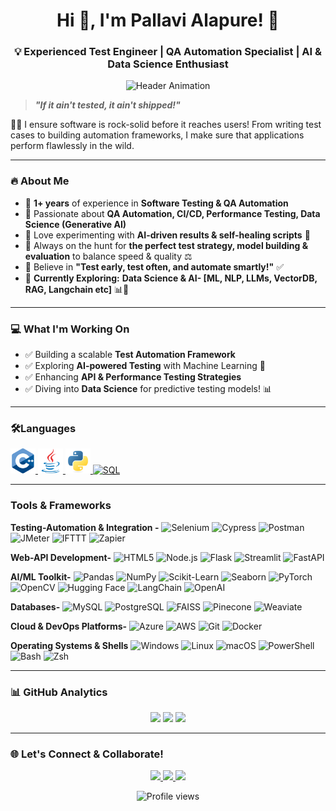 <h1 align="center">Hi 👋, I'm Pallavi Alapure! 🚀 </h1>

<h3 align="center">💡 Experienced Test Engineer | QA Automation Specialist | AI & Data Science Enthusiast</h3>
<p align="center">
  <img src="https://readme-typing-svg.herokuapp.com?color=00F72E&width=500&lines=Quality+Advocate+and+Automation+Architect;Data+Science+and+Generative+AI+Learner" alt="Header Animation">
</p>

> **_"If it ain't tested, it ain't shipped!"_**

🕵️‍♀️ I ensure software is rock-solid before it reaches users! From writing test cases to building automation frameworks, I make sure that applications perform flawlessly in the wild.  

---

### 🔥 About Me  
- 🔹 **1+ years** of experience in **Software Testing & QA Automation**  
- 🔹 Passionate about **QA Automation, CI/CD, Performance Testing, Data Science (Generative AI)**  
- 🔹 Love experimenting with **AI-driven results & self-healing scripts** 🤖  
- 🔹 Always on the hunt for **the perfect test strategy, model building & evaluation** to balance speed & quality ⚖️  
- 🔹 Believe in **"Test early, test often, and automate smartly!"** ✅ 
- 🔹 **Currently Exploring:** **Data Science & AI- [ML, NLP, LLMs, VectorDB, RAG, Langchain etc]** 📊🤖  

---

### 💻 What I'm Working On
- ✅ Building a scalable **Test Automation Framework**  
- ✅ Exploring **AI-powered Testing** with Machine Learning 🤖  
- ✅ Enhancing **API & Performance Testing Strategies**  
- ✅ Diving into **Data Science** for predictive testing models! 📊  

---

<h3 align="left">🛠️Languages</h3>

<a href="https://www.w3schools.com/cpp/" target="_blank" rel="noreferrer">
  <img src="https://raw.githubusercontent.com/devicons/devicon/master/icons/cplusplus/cplusplus-original.svg" alt="C++" width="40" height="40"/>
</a>
<a href="https://www.java.com" target="_blank" rel="noreferrer">
  <img src="https://raw.githubusercontent.com/devicons/devicon/master/icons/java/java-original.svg" alt="Java" width="40" height="40"/>
</a>
<a href="https://www.python.org" target="_blank" rel="noreferrer">
  <img src="https://raw.githubusercontent.com/devicons/devicon/master/icons/python/python-original.svg" alt="Python" width="40" height="40"/>
</a>
<a href="https://www.microsoft.com/en-us/sql-server" target="_blank" rel="noreferrer">
  <img src="https://cdn.jsdelivr.net/gh/devicons/devicon/icons/microsoftsqlserver/microsoftsqlserver-plain.svg" alt="SQL" width="40" height="40"/>
</a>

---
<h3 align="left">Tools & Frameworks</h3>

**Testing-Automation & Integration -** ![Selenium](https://img.shields.io/badge/-Selenium-43B02A?logo=selenium&logoColor=white)
![Cypress](https://img.shields.io/badge/-Cypress-17202C?logo=cypress&logoColor=white)
![Postman](https://img.shields.io/badge/-Postman-FF6C37?logo=postman&logoColor=white)
![JMeter](https://img.shields.io/badge/-JMeter-D22128?logo=apachejmeter&logoColor=white)
![IFTTT](https://img.shields.io/badge/-IFTTT-000000?logo=ifttt&logoColor=white)
![Zapier](https://img.shields.io/badge/-Zapier-FF4A00?logo=zapier&logoColor=white)

**Web-API Development-** ![HTML5](https://img.shields.io/badge/-HTML5-E34F26?logo=html5&logoColor=white)
![Node.js](https://img.shields.io/badge/-Node.js-339933?logo=node.js&logoColor=white)
![Flask](https://img.shields.io/badge/-Flask-000000?logo=flask&logoColor=white)
![Streamlit](https://img.shields.io/badge/-Streamlit-FF4B4B?logo=streamlit&logoColor=white)
![FastAPI](https://img.shields.io/badge/-FastAPI-009688?logo=fastapi&logoColor=white)

**AI/ML Toolkit-** ![Pandas](https://img.shields.io/badge/-Pandas-150458?logo=pandas&logoColor=white)
![NumPy](https://img.shields.io/badge/-NumPy-013243?logo=numpy&logoColor=white)
![Scikit-Learn](https://img.shields.io/badge/-Scikit%20Learn-F7931E?logo=scikit-learn&logoColor=white)
![Seaborn](https://img.shields.io/badge/-Seaborn-3776AB?logo=python&logoColor=white)
![PyTorch](https://img.shields.io/badge/-PyTorch-EE4C2C?logo=pytorch&logoColor=white)
![OpenCV](https://img.shields.io/badge/-OpenCV-27338e?logo=opencv&logoColor=white)
![Hugging Face](https://img.shields.io/badge/-Hugging%20Face-FFD21E?logo=huggingface&logoColor=black)
![LangChain](https://img.shields.io/badge/-LangChain-00ADD8?logo=langchain&logoColor=white)
![OpenAI](https://img.shields.io/badge/-OpenAI-412991?logo=openai&logoColor=white)

**Databases-** ![MySQL](https://img.shields.io/badge/-MySQL-4479A1?logo=mysql&logoColor=white)
![PostgreSQL](https://img.shields.io/badge/-PostgreSQL-336791?logo=postgresql&logoColor=white)
![FAISS](https://img.shields.io/badge/-FAISS-F80000?logo=oracle&logoColor=white)
![Pinecone](https://img.shields.io/badge/-Pinecone-339933?logo=pinecone&logoColor=white)
![Weaviate](https://img.shields.io/badge/-Weaviate-00A3E0?logo=weaviate&logoColor=white)

**Cloud & DevOps Platforms-** ![Azure](https://img.shields.io/badge/-Azure-0089D6?logo=microsoft-azure&logoColor=white)
![AWS](https://img.shields.io/badge/-AWS-232F3E?logo=amazon-aws&logoColor=white)
![Git](https://img.shields.io/badge/-Git-F05032?logo=git&logoColor=white)
![Docker](https://img.shields.io/badge/-Docker-2496ED?logo=docker&logoColor=white)

**Operating Systems & Shells** ![Windows](https://img.shields.io/badge/-Windows-0078D6?logo=windows&logoColor=white)
![Linux](https://img.shields.io/badge/-Linux-FCC624?logo=linux&logoColor=black)
![macOS](https://img.shields.io/badge/-macOS-000000?logo=apple&logoColor=white)
![PowerShell](https://img.shields.io/badge/-PowerShell-5391FE?logo=powershell&logoColor=white)
![Bash](https://img.shields.io/badge/-Bash-4EAA25?logo=gnu-bash&logoColor=white)
![Zsh](https://img.shields.io/badge/-Zsh-1B2C34?logo=gnu-bash&logoColor=white)

---
### 📊 GitHub Analytics

<p align="center">
  <img height="180em" src="https://github-readme-stats.vercel.app/api?username=pallavialapure&show_icons=true&theme=vision-friendly-dark"/>
  <img height="180em" src="https://github-readme-stats.vercel.app/api/top-langs/?username=pallavialapure&layout=compact&theme=vision-friendly-dark"/>
  <img height="180em" src="https://github-readme-streak-stats.herokuapp.com/?user=pallavialapure&theme=vision-friendly-dark"/>
</p>

---

### 🌐 Let's Connect & Collaborate!

<p align="center">
  <a href="https://www.linkedin.com/in/pallavi-alapure-89773922b/">
    <img src="https://img.shields.io/badge/-LinkedIn-0A66C2?style=for-the-badge&logo=linkedin&logoColor=white"/>
  </a>
  <a href="mailto:pallavi.alapure@gmail.com">
    <img src="https://img.shields.io/badge/-Gmail-EA4335?style=for-the-badge&logo=gmail&logoColor=white"/>
  </a>
  <a href="#">
    <img src="https://img.shields.io/badge/-Portfolio-FF5722?style=for-the-badge&logo=google-chrome&logoColor=white"/>
  </a>
</p>

<p align="center">
  <img src="https://komarev.com/ghpvc/?username=pallavialapure&label=Profile+Views&color=blueviolet&style=flat" alt="Profile views">
</p>
